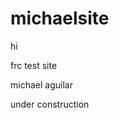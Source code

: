 # michaelsite
<style>
    a[data-linkicon="external"]::after {
      content: none;
    }

    .button-font {
      font-family: "Quicksand", sans-serif;
    }
</style>

hi 

frc test site

michael aguilar

under construction
